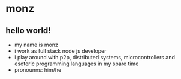 # monz

## hello world!

* my name is monz
* i work as full stack node js developer
* i play around with p2p, distributed systems, microcontrollers and esoteric programming languages in my spare time
* pronounns: him/he
